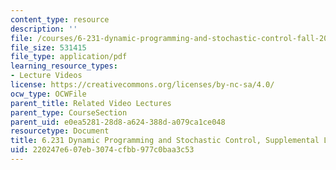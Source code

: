 ```yaml
---
content_type: resource
description: ''
file: /courses/6-231-dynamic-programming-and-stochastic-control-fall-2015/220247e607eb3074cfbb977c0baa3c53_MIT6_231F15_lec4.pdf
file_size: 531415
file_type: application/pdf
learning_resource_types:
- Lecture Videos
license: https://creativecommons.org/licenses/by-nc-sa/4.0/
ocw_type: OCWFile
parent_title: Related Video Lectures
parent_type: CourseSection
parent_uid: e0ea5281-28d8-a624-388d-a079ca1ce048
resourcetype: Document
title: 6.231 Dynamic Programming and Stochastic Control, Supplemental Lecture 4
uid: 220247e6-07eb-3074-cfbb-977c0baa3c53
---
```

